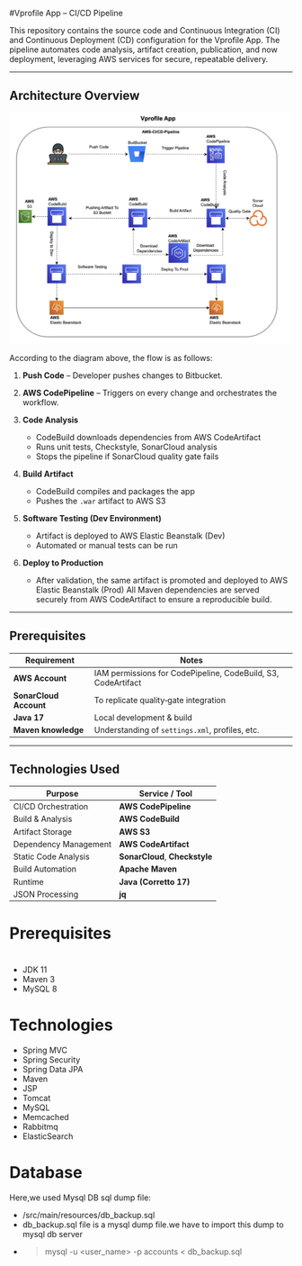 #Vprofile App – CI/CD Pipeline

This repository contains the source code and Continuous Integration (CI) and Continuous Deployment (CD) configuration for the Vprofile App.
The pipeline automates code analysis, artifact creation, publication, and now deployment, leveraging AWS services for secure, repeatable delivery.

---

##  Architecture Overview

![Pipeline Architecture Diagram](AWS-Ci.png) <!-- Replace with actual image path if different -->

According to the diagram above, the flow is as follows:

1. **Push Code** – Developer pushes changes to Bitbucket.

2. **AWS CodePipeline** – Triggers on every change and orchestrates the workflow.

3. **Code Analysis**  
   - CodeBuild downloads dependencies from AWS CodeArtifact  
   - Runs unit tests, Checkstyle, SonarCloud analysis  
   - Stops the pipeline if SonarCloud quality gate fails  

4. **Build Artifact**  
   - CodeBuild compiles and packages the app  
   - Pushes the `.war` artifact to AWS S3  

5. **Software Testing (Dev Environment)**  
   - Artifact is deployed to AWS Elastic Beanstalk (Dev)  
   - Automated or manual tests can be run  

6. **Deploy to Production**  
   - After validation, the same artifact is promoted and deployed to AWS Elastic Beanstalk (Prod)
All Maven dependencies are served securely from AWS CodeArtifact to ensure a reproducible build.

---



## Prerequisites

| Requirement | Notes |
|-------------|-------|
| **AWS Account** | IAM permissions for CodePipeline, CodeBuild, S3, CodeArtifact |
| **SonarCloud Account** | To replicate quality‑gate integration |
| **Java 17** | Local development & build |
| **Maven knowledge** | Understanding of `settings.xml`, profiles, etc. |

---

## Technologies Used

| Purpose                      | Service / Tool          |
|------------------------------|-------------------------|
| CI/CD Orchestration          | **AWS CodePipeline**    |
| Build & Analysis             | **AWS CodeBuild**       |
| Artifact Storage             | **AWS S3**              |
| Dependency Management        | **AWS CodeArtifact**    |
| Static Code Analysis         | **SonarCloud**, **Checkstyle** |
| Build Automation             | **Apache Maven**        |
| Runtime                      | **Java (Corretto 17)**  |
| JSON Processing              | **jq**                  |
# Prerequisites
#
- JDK 11 
- Maven 3 
- MySQL 8

# Technologies 
- Spring MVC
- Spring Security
- Spring Data JPA
- Maven
- JSP
- Tomcat
- MySQL
- Memcached
- Rabbitmq
- ElasticSearch
# Database
Here,we used Mysql DB 
sql dump file:
- /src/main/resources/db_backup.sql
- db_backup.sql file is a mysql dump file.we have to import this dump to mysql db server
- > mysql -u <user_name> -p accounts < db_backup.sql

